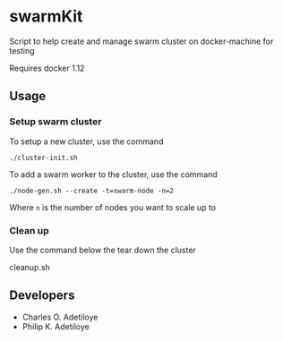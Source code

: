 # swarmKit
Script to help create and manage swarm cluster on docker-machine for testing

Requires docker 1.12

Usage
--

### Setup swarm cluster

To setup a new cluster, use the command

`./cluster-init.sh`

To add a swarm worker to the cluster, use the command

`./node-gen.sh --create -t=swarm-node -n=2`

Where `n` is the number of nodes you want to scale up to

### Clean up

Use the command below the tear down the cluster

cleanup.sh

Developers
--
* Charles O. Adetiloye
* Philip K. Adetiloye
